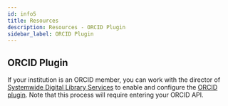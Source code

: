 ```yaml
---
id: info5
title: Resources
description: Resources - ORCID Plugin
sidebar_label: ORCID Plugin
---
```


## ORCID Plugin
If your institution is an ORCID member, you can work with the director of [Systemwide Digital Library Services](https://www2.calstate.edu/csu-system/administration/sdls/Pages/about-us.aspx) to enable and configure the [ORCID plugin](https://docs.pkp.sfu.ca/orcid/en/installation-setup#enable-and-configure-the-orcid-profile-plugin-in-ojs). Note that this process will require entering your ORCID API.
